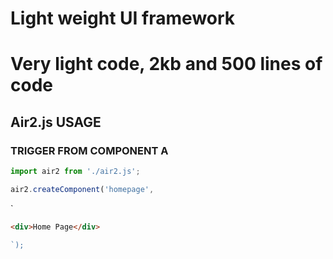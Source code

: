 # Light weight UI framework
# Very light code, 2kb and 500 lines of code
 
## Air2.js USAGE

### TRIGGER FROM COMPONENT A

```js
import air2 from './air2.js';

air2.createComponent('homepage', 
```
`
  ```html
  <div>Home Page</div>
  ```
  ```js
`);
```
